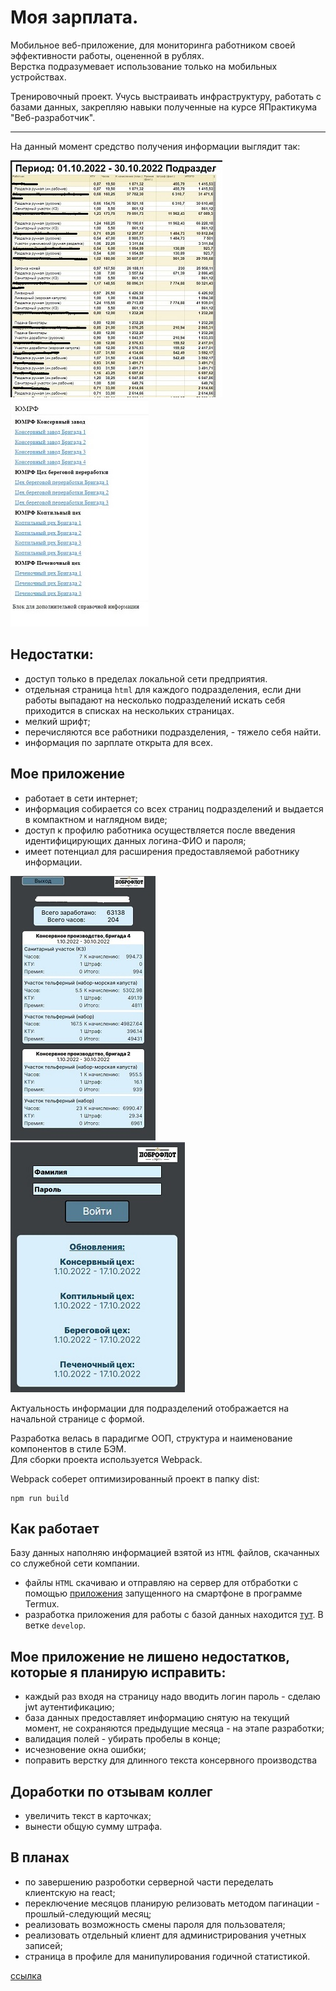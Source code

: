 ﻿# Моя зарплата.
Мобильное веб-приложение, для мониторинга работником своей эффективности работы, оцененной в рублях.\
Верстка подразумевает использование только на мобильных устройствах.

Тренировочный проект. Учусь выстраивать инфраструктуру, работать с базами данных, закрепляю навыки полученные на курсе ЯПрактикума "Веб-разработчик".

------
На данный момент средство получения информации выглядит так:

!["Скриншот страницы подразделения"](./assets/screenshot-origin-department.jpg)
!["Скриншот страницы меню"](./assets/screenshot-origin-menu.jpg)

## Недостатки:
- доступ только в пределах локальной сети предприятия.
- отдельная страница ```html``` для каждого подразделения, если дни работы выпадают на несколько подразделений искать себя приходится в cписках на нескольких страницах.
- мелкий шрифт;
- перечисляются все работники подразделения, - тяжело себя найти.
- информация по зарплате открыта для всех.

## Мое приложение
- работает в сети интернет;
- информация собирается со всех страниц подразделений и выдается в компактном и наглядном виде;
- доступ к профилю работника осуществляется после введения идентифицирующих данных логина-ФИО и пароля;
- имеет потенциал для расширения предоставляемой работнику информации.

!["Скриншот профиля"](./assets/screenshot-application-profile.jpg)
!["Скриншот входа в профиль"](./assets/screenshot-application-login.jpg)

Актуальность информации для подразделений отображается на начальной странице с формой.

Разработка велась в парадигме ООП, структура и наименование компонентов в стиле БЭМ.\
Для сборки проекта используется Webpack.

Webpack соберет оптимизированный проект в папку dist:

    npm run build

## Как работает
Базу данных наполняю информацией взятой из ```HTML``` файлов, скачанных со служебной сети компании. 
- файлы ```HTML``` скачиваю и отправляю на сервер для отбработки с помощью [приложения](https://github.com/CyrilLaz/file-archive-internet) запущенного на смартфоне в программе Termux.
- разработка приложения для работы с базой данных находится [тут](https://github.com/CyrilLaz/salary_dobroflotDB). В ветке ``develop``.

## Мое приложение не лишено недостатков, которые я планирую исправить:
- каждый раз входя на страницу надо вводить логин пароль - сделаю jwt аутентификацию;
- база данных предоставляет информацию снятую на текущий момент, не сохраняются предыдущие месяца - на этапе разработки;
- валидация полей - убирать пробелы в конце;
- исчезновение окна ошибки;
- поправить верстку для длинного текста консервного производства

## Доработки по отзывам коллег
- увеличить текст в карточках;
- вынести общую сумму штрафа.

## В планах
- по завершению разроботки серверной части переделать клиентскую на react;
- переключение месяцов планирую релизовать методом пагинации - прошлый-следующий месяц;
- реализовать возможность смены пароля для пользователя;
- реализовать отдельный клиент для администрирования учетных записей;
- страница в профиле для манипулирования годичной статистикой.

[ссылка](https://zarplata.klazar.ru/)

